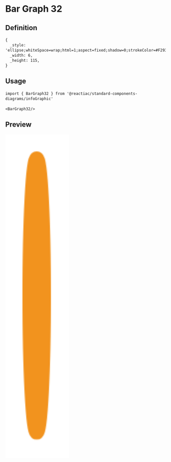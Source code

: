 # Bar Graph 32

## Definition

```
{
  _style: 'ellipse;whiteSpace=wrap;html=1;aspect=fixed;shadow=0;strokeColor=#F2931E;strokeWidth=6;fontSize=16;align=center;fontStyle=1',
  _width: 6,
  _height: 115,
}
```

## Usage

```
import { BarGraph32 } from '@reactiac/standard-components-diagrams/infoGraphic'

<BarGraph32/>
```

## Preview

<img src="./bar-graph-32.png" width="200"/>
